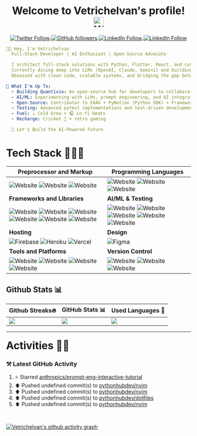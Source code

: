 <!-- Title: Start -->

<h1 align="center">
  Welcome to Vetrichelvan's profile!
  <img src="https://media.giphy.com/media/hvRJCLFzcasrR4ia7z/giphy.gif" width="28" alt="Wave! Giphy">
</h1>



<!-- Title: End -->

<!-- Social Badges: Start -->
<p align="center">
<a href="https://twitter.com/pythonhubdev" align="center">
  <img alt="Twitter Follow" align="center" src="https://img.shields.io/twitter/follow/pythonhubdev?color=blue&label=Follow&logo=twitter&style=for-the-badge">
</a>
<a href="https://github.com/pythonhubdev" align="center">
  <img alt="GitHub followers" align="center" src="https://img.shields.io/github/followers/pythonhubdev?logo=github&style=for-the-badge">
</a>
<a href="https://linkedin.com/in/vetrichelvan" align="center">
  <img alt="LinkedIn Follow" align="center" src="https://img.shields.io/badge/linkedin-%230077B5.svg?&style=for-the-badge&logo=linkedin&logoColor=white">
</a>
<a href="https://www.fiverr.com/pythonhub" align="center">
  <img alt="LinkedIn Follow" align="center" src="https://img.shields.io/badge/fiverr-%1DBF73.svg?&style=for-the-badge&logo=fiverr&logoColor=white">
</a>
</p>
<!-- Social Badges: End -->

<!-- About: Start -->

```yaml
👋🏻 Hey, I'm Vetrichelvan
  Full-Stack Developer | AI Enthusiast | Open-Source Advocate

  I architect full-stack solutions with Python, Flutter, React, and cutting-edge frameworks like Litestar & FastAPI 🪄.
  Currently diving deep into LLMs (OpenAI, Claude, Gemini) and building AI-powered applications.
  Obsessed with clean code, scalable systems, and bridging the gap between ideas and execution.

💼 What I'm Up To:
  - Building Quantivio: An open-source hub for developers to collaborate on various projects
  - AI/ML: Experimenting with LLMs, prompt engineering, and AI integration
  - Open-Source: Contributor to FAAG + PyNotion (Python SDK) + Framework Benchmarks
  - Testing: Advanced pytest implementations and test-driven development
  - Fuel: ☕️ Cold brew + 🎧 Lo-fi beats
  - Recharge: Cricket 🏏 + retro gaming

  🚀 Let's Build the AI-Powered Future
```

<!-- About: End -->

<!-- Stack: Start -->

# Tech Stack 🧑🏻‍💻

| **Preprocessor and Markup**                                                                                                                                                                                                                                                                                                                                                                                                                                                                                                                                                                                                                                                         | **Programming Languages**                                                                                                                                                                                                                                                                                                                                                                                                                                                                                                                          |
|-------------------------------------------------------------------------------------------------------------------------------------------------------------------------------------------------------------------------------------------------------------------------------------------------------------------------------------------------------------------------------------------------------------------------------------------------------------------------------------------------------------------------------------------------------------------------------------------------------------------------------------------------------------------------------------|----------------------------------------------------------------------------------------------------------------------------------------------------------------------------------------------------------------------------------------------------------------------------------------------------------------------------------------------------------------------------------------------------------------------------------------------------------------------------------------------------------------------------------------------------|
| ![Website](https://img.shields.io/badge/html5%20-%23E34F26.svg?&style=for-the-badge&logo=html5&logoColor=white) ![Website](https://img.shields.io/badge/CSS3-1572B6?style=for-the-badge&logo=css3&logoColor=white) ![Website](https://img.shields.io/badge/markdown-000000?style=for-the-badge&logo=markdown&logoColor=white)                                                                                                                                                                                                                                                                                                                                                       | ![Website](https://img.shields.io/badge/Python-3776AB?style=for-the-badge&logo=python&logoColor=white) ![Website](https://img.shields.io/badge/Dart-0175C2?style=for-the-badge&logo=dart&logoColor=white) ![Website](https://img.shields.io/badge/Go-00ADD8?style=for-the-badge&logo=go&logoColor=white)                                                                                                                                                                                                                                           |
| **Frameworks and Libraries**                                                                                                                                                                                                                                                                                                                                                                                                                                                                                                                                                                                                                                                        | **AI/ML & Testing**                                                                                                                                                                                                                                                                                                                                                                                                                                                                                                                                |
| ![Website](https://img.shields.io/badge/Flutter-02569B.svg?&style=for-the-badge&logo=Flutter&logoColor=white) ![Website](https://img.shields.io/badge/Litestar-202235?style=for-the-badge&logo=litestar&logoColor=yellow) ![Website](https://img.shields.io/badge/FastAPI-009688?style=for-the-badge&logo=fastapi&logoColor=white) ![Website](https://img.shields.io/badge/Flask-000000?style=for-the-badge&logo=flask&logoColor=white) ![Website](https://img.shields.io/badge/React.js-61DAFB?style=for-the-badge&logo=react&logoColor=black) ![Website](https://img.shields.io/badge/Apache%20Airflow%20-%23017CEE.svg?&style=for-the-badge&logo=Apache-Airflow&logoColor=white) | ![Website](https://img.shields.io/badge/OpenAI-412991?style=for-the-badge&logo=openai&logoColor=white) ![Website](https://img.shields.io/badge/Claude-FF6B00?style=for-the-badge&logo=anthropic&logoColor=white) ![Website](https://img.shields.io/badge/Gemini-8E75B2?style=for-the-badge&logo=google&logoColor=white) ![Website](https://img.shields.io/badge/Pytest-0A9EDC?style=for-the-badge&logo=pytest&logoColor=white) ![Website](https://img.shields.io/badge/Hugging%20Face-FFD21E?style=for-the-badge&logo=huggingface&logoColor=black) |
| **Hosting**                                                                                                                                                                                                                                                                                                                                                                                                                                                                                                                                                                                                                                                                         | **Design**                                                                                                                                                                                                                                                                                                                                                                                                                                                                                                                                         |
| ![Firebase](https://img.shields.io/badge/firebase-%23039BE5.svg?style=for-the-badge&logo=firebase) ![Heroku](https://img.shields.io/badge/heroku-%23430098.svg?style=for-the-badge&logo=heroku&logoColor=white) ![Vercel](https://img.shields.io/badge/vercel-%23000000.svg?style=for-the-badge&logo=vercel&logoColor=white)                                                                                                                                                                                                                                                                                                                                                        | ![Figma](https://img.shields.io/badge/figma-%23F24E1E.svg?style=for-the-badge&logo=figma&logoColor=white)                                                                                                                                                                                                                                                                                                                                                                                                                                          |
| **Tools and Platforms**                                                                                                                                                                                                                                                                                                                                                                                                                                                                                                                                                                                                                                                             | **Version Control**                                                                                                                                                                                                                                                                                                                                                                                                                                                                                                                                |
| ![Website](https://img.shields.io/badge/Linux-%23FCC624.svg?&style=for-the-badge&logo=linux&logoColor=black) ![Website](https://img.shields.io/badge/Docker-2496ED?style=for-the-badge&logo=docker&logoColor=white) ![Website](https://img.shields.io/badge/AWS%20EC2-%23232F3E.svg?&style=for-the-badge&logo=amazon-aws&logoColor=white) ![Website](https://img.shields.io/badge/AWS%20Lambda-%23232F3E.svg?&style=for-the-badge&logo=amazon-aws&logoColor=white)                                                                                                                                                                                                                  | ![Website](https://img.shields.io/badge/GIT-%23F05032.svg?&style=for-the-badge&logo=git&logoColor=white) ![Website](https://img.shields.io/badge/GitHub-181717?style=for-the-badge&logo=github&logoColor=white) ![Website](https://img.shields.io/badge/Codecov-F01F7A?style=for-the-badge&logo=Codecov&logoColor=white)                                                                                                                                                                                                                           |

<!-- Stack: End -->

<!-- Stats: Start -->

## Github Stats 📊

| Github Streaks🔥                                                                                | GitHub Stats 📊                                                                                                         | Used Languages 🚀                                                                                                                                                                |
|-------------------------------------------------------------------------------------------------|-------------------------------------------------------------------------------------------------------------------------|----------------------------------------------------------------------------------------------------------------------------------------------------------------------------------|
| ![](https://pythonhubdev-streak-stats.vercel.app?user=pythonhubdev&theme=dark&hide_border=true) | ![](https://pythonhubdev-stats.vercel.app/api/wakatime?username=Vetrichelvan&hide_border=true&theme=dark&langs_count=5) | ![](https://pythonhubdev-stats.vercel.app/api/top-langs/?username=pythonhubdev&layout=compact&theme=dark&hide_border=true&bg_color=151515&langs_count=8&hide=jupyter%20notebook) |

---
<!--  -->

<h1 style="margin-top:20px;">Activities 🏋🏻</h1>

### ⚒️ Latest GitHub Activity

<!--RECENT_ACTIVITY:start-->
1. ⭐ Starred [anthropics/prompt-eng-interactive-tutorial](https://github.com/anthropics/prompt-eng-interactive-tutorial)
2. ⬆️ Pushed undefined commit(s) to [pythonhubdev/nvim](https://github.com/pythonhubdev/nvim)
3. ⬆️ Pushed undefined commit(s) to [pythonhubdev/nvim](https://github.com/pythonhubdev/nvim)
4. ⬆️ Pushed undefined commit(s) to [pythonhubdev/dotfiles](https://github.com/pythonhubdev/dotfiles)
5. ⬆️ Pushed undefined commit(s) to [pythonhubdev/nvim](https://github.com/pythonhubdev/nvim)
<!--RECENT_ACTIVITY:end-->

<br>

[![Vetrichelvan's github activity graph](https://github-readme-activity-graph.vercel.app/graph?username=pythonhubdev&theme=github&hide_border=true)](https://github.com/ashutosh00710/github-readme-activity-graph)
